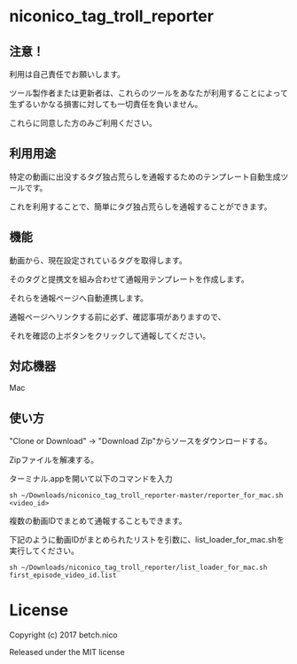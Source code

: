 # niconico_tag_troll_reporter
## 注意！

利用は自己責任でお願いします。

ツール製作者または更新者は、これらのツールをあなたが利用することによって生ずるいかなる損害に対しても一切責任を負いません。

これらに同意した方のみご利用ください。

## 利用用途

特定の動画に出没するタグ独占荒らしを通報するためのテンプレート自動生成ツールです。

これを利用することで、簡単にタグ独占荒らしを通報することができます。

## 機能

動画から、現在設定されているタグを取得します。

そのタグと提携文を組み合わせて通報用テンプレートを作成します。

それらを通報ページへ自動連携します。

通報ページへリンクする前に必ず、確認事項がありますので、

それを確認の上ボタンをクリックして通報してください。

## 対応機器

Mac

## 使い方

"Clone or Download" -> "Download Zip"からソースをダウンロードする。

Zipファイルを解凍する。

ターミナル.appを開いて以下のコマンドを入力

```
sh ~/Downloads/niconico_tag_troll_reporter-master/reporter_for_mac.sh <video_id>
```

複数の動画IDでまとめて通報することもできます。

下記のように動画IDがまとめられたリストを引数に、list_loader_for_mac.shを実行してください。

```
sh ~/Downloads/niconico_tag_troll_reporter/list_loader_for_mac.sh first_episode_video_id.list
```

# License

Copyright (c) 2017 betch.nico

Released under the MIT license
